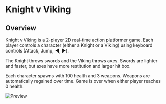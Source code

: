 # Knight v Viking

## Overview

Knight v Viking is a 2-player 2D real-time action platformer game. Each player controls a character (either a Knight or a Viking) using keyboard controls (Attack, Jump, ◀️, ▶️).

The Knight throws swords and the Viking throws axes. Swords are lighter and faster, but axes have more restitution and larger hit box.

Each character spawns with 100 health and 3 weapons. Weapons are automatically regained over time. Game is over when either player reaches 0 health.

![Preview](https://github.com/khaivubui/knight_v_viking/blob/master/docs/screenshot.png)
